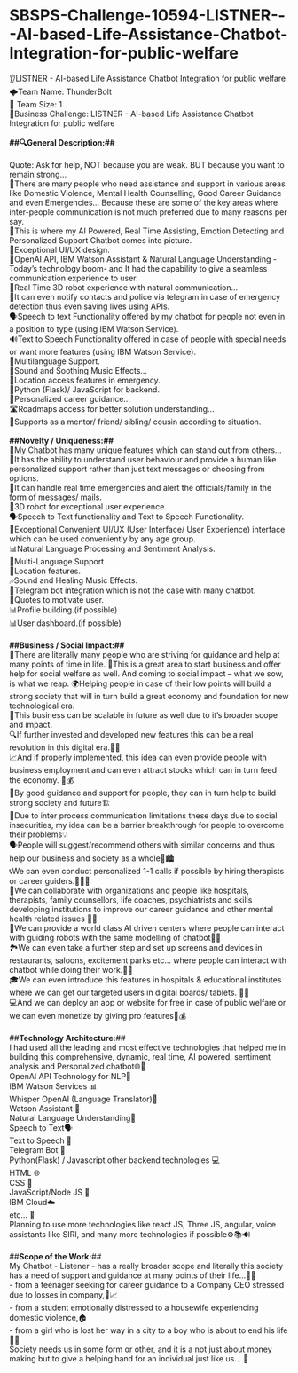 # SBSPS-Challenge-10594-LISTNER---AI-based-Life-Assistance-Chatbot-Integration-for-public-welfare
👂LISTNER - AI-based Life Assistance Chatbot Integration for public welfare
 </br>
🌩️Team Name:  ThunderBolt
 </br>
👥 Team Size:  1
 </br>
🧠Business Challenge:  LISTNER - AI-based Life Assistance Chatbot Integration for public welfare
 </br></br>
**##🔍General Description:##**
</br></br>
Quote: Ask for help, NOT because you are weak. BUT because you want to remain strong...
 </br>🤝There are many people who need assistance and support in various areas like Domestic Violence, Mental Health Counselling, Good Career Guidance and even Emergencies… Because these are some of the key areas where inter-people communication is not much preferred due to many reasons per say.
 </br>🤖This is where my AI Powered, Real Time Assisting, Emotion Detecting and Personalized Support Chatbot comes into picture.
 </br>🎨Exceptional UI/UX design.
 </br>🤖OpenAI API, IBM Watson Assistant & Natural Language Understanding - Today’s technology boom- and It had the capability to give a seamless communication experience to user.
 </br>🤖Real Time 3D robot experience with natural communication...
 </br>🚨It can even notify contacts and police via telegram in case of emergency detection thus even saving lives using APIs.
 </br>🗣️Speech to text Functionality offered by my chatbot for people not even in a position to type (using IBM Watson Service).
 </br>🔊Text to Speech Functionality offered in case of people with special needs or want more features (using IBM Watson Service).
 </br>🤗Multilanguage Support.
 </br>🎵Sound and Soothing Music Effects...
 </br>📍Location access features in emergency.
 </br>🎯Python (Flask)/ JavaScript for backend.
 </br>🤝Personalized career guidance…
 </br>🛣️Roadmaps access for better solution understanding...
 </br>🤗Supports as a mentor/ friend/ sibling/ cousin according to situation.
 </br> </br>
**##Novelty / Uniqueness:##**
 </br>🌟My Chatbot has many unique features which can stand out from others...
 </br>💬It has the ability to understand user behaviour and provide a human like personalized support rather than just text messages or choosing from options.
 </br>🚨It can handle real time emergencies and alert the officials/family in the form of messages/ mails.
 </br>🤖3D robot for exceptional user experience.
 </br>🗣️Speech to Text functionality and Text to Speech Functionality.
 </br>🎨Exceptional Convenient UI/UX (User Interface/ User Experience) interface which can be used conveniently by any age group.
 </br>📊Natural Language Processing and Sentiment Analysis.
 </br>🤗Multi-Language Support
 </br>📍Location features.
 </br>🎶Sound and Healing Music Effects.
 </br>🤖Telegram bot integration which is not the case with many chatbot.
 </br>💬Quotes to motivate user.
 </br> 📊Profile building.(if possible)
 </br> 📊User dashboard.(if possible)
 </br> </br>
**##Business / Social Impact:##**
 </br>🌱There are literally many people who are striving for guidance and help at many points of time in life. 💪This is a great area to start business and offer help for social welfare as well. And coming to social impact – what we sow, is what we reap. 🌍Helping people in case of their low points will build a strong society that will in turn build a great economy and foundation for new technological era.
 </br> 🚀This business can be scalable in future as well due to it’s broader scope and impact.
 </br>🔍If further invested and developed new features this can be a real revolution in this digital era.🌟💼
 </br>📈And if properly implemented, this idea can even provide people with business employment and can even attract stocks which can in turn feed the economy. 💼💰
 </br>🤝By good guidance and support for people, they can in turn help to build strong society and future🏗️
 </br>🚧Due to inter process communication limitations these days due to social insecurities, my idea can be a barrier breakthrough for people to overcome their problems💡
 </br>🗣️People will suggest/recommend others with similar concerns and thus help our business and society as a whole🤝🏙️
 </br>📞We can even conduct personalized 1-1 calls if possible by hiring therapists or career guiders.👩‍⚕️💼
 </br>🏥We can collaborate with organizations and people like hospitals, therapists, family counsellors, life coaches, psychiatrists and skills developing institutions to improve our career guidance and other mental health related issues 🤝💼
 </br>🤖We can provide a world class AI driven centers where people can interact with guiding robots with the same modelling of chatbot🏢🌐
 </br>🏞️We can even take a further step and set up screens and devices in restaurants, saloons, excitement parks etc... where people can interact with chatbot while doing their work.🍔💈
 </br>🎓We can even introduce this features in hospitals & educational institutes where we can get our targeted users in digital boards/ tablets. 🏥📲
 </br>💻And we can deploy an app or website for free in case of public welfare or we can even monetize by giving pro features📱💰
 </br> </br>
##**Technology Architecture:**##
 </br>I had used all the leading and most effective technologies that helped me in building this comprehensive, dynamic, real time, AI powered, sentiment analysis and Personalized chatbot🌐🤖
 </br>OpenAI API Technology for NLP🧠
 </br>IBM Watson Services 📊
 </br>Whisper OpenAI (Language Translator)💬
 </br>Watson Assistant 💼
 </br>Natural Language Understanding📖
 </br>Speech to Text🗣️
 </br>Text to Speech 📢
 </br>Telegram Bot 📱
 </br>Python(Flask) / Javascript other backend technologies 💻
 </br>HTML 🌐
 </br>CSS 🎨
 </br>JavaScript/Node JS 📜
 </br>IBM Cloud☁️
 </br>etc… 💼
 </br>Planning to use more technologies like react JS, Three JS, angular, voice assistants like SIRI, and many more technologies if possible⚙️📚🔊
 </br> </br>
##**Scope of the Work:**##
 </br>My Chatbot - Listener - has a really broader scope and literally this society has a need of support and guidance at many points of their life...🌟🤖
 </br>-      from a teenager seeking for career guidance to a Company CEO stressed due to losses in company,💼📈
 </br>-      from a student emotionally distressed to a housewife experiencing domestic violence,🏠
 </br>-      from a girl who is lost her way in a city to a boy who is about to end his life 🌆😢
 </br>    Society needs us in some form or other, and it is a not just about money making but to give a helping hand for an individual just like us... 🤝



   
